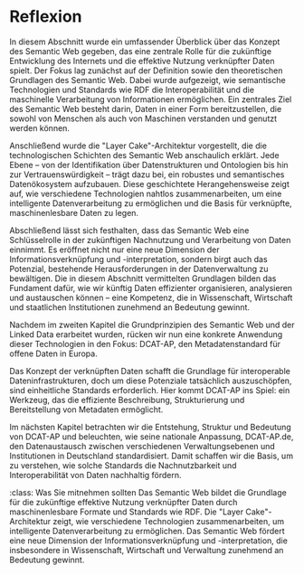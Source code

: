 # Reflexion 
In diesem Abschnitt wurde ein umfassender Überblick über das Konzept des Semantic Web gegeben, das eine zentrale Rolle für die zukünftige Entwicklung des Internets und die effektive Nutzung verknüpfter Daten spielt. Der Fokus lag zunächst auf der Definition sowie den theoretischen Grundlagen des Semantic Web. Dabei wurde aufgezeigt, wie semantische Technologien und Standards wie RDF die Interoperabilität und die maschinelle Verarbeitung von Informationen ermöglichen. Ein zentrales Ziel des Semantic Web besteht darin, Daten in einer Form bereitzustellen, die sowohl von Menschen als auch von Maschinen verstanden und genutzt werden können.

Anschließend wurde die "Layer Cake"-Architektur vorgestellt, die die technologischen Schichten des Semantic Web anschaulich erklärt. Jede Ebene – von der Identifikation über Datenstrukturen und Ontologien bis hin zur Vertrauenswürdigkeit – trägt dazu bei, ein robustes und semantisches Datenökosystem aufzubauen. Diese geschichtete Herangehensweise zeigt auf, wie verschiedene Technologien nahtlos zusammenarbeiten, um eine intelligente Datenverarbeitung zu ermöglichen und die Basis für verknüpfte, maschinenlesbare Daten zu legen.

Abschließend lässt sich festhalten, dass das Semantic Web eine Schlüsselrolle in der zukünftigen Nachnutzung und Verarbeitung von Daten einnimmt. Es eröffnet nicht nur eine neue Dimension der Informationsverknüpfung und -interpretation, sondern birgt auch das Potenzial, bestehende Herausforderungen in der Datenverwaltung zu bewältigen. Die in diesem Abschnitt vermittelten Grundlagen bilden das Fundament dafür, wie wir künftig Daten effizienter organisieren, analysieren und austauschen können – eine Kompetenz, die in Wissenschaft, Wirtschaft und staatlichen Institutionen zunehmend an Bedeutung gewinnt.

Nachdem im zweiten Kapitel die Grundprinzipien des Semantic Web und der Linked Data erarbeitet wurden, rücken wir nun eine konkrete Anwendung dieser Technologien in den Fokus: DCAT-AP, den Metadatenstandard für offene Daten in Europa.

Das Konzept der verknüpften Daten schafft die Grundlage für interoperable Dateninfrastrukturen, doch um diese Potenziale tatsächlich auszuschöpfen, sind einheitliche Standards erforderlich. Hier kommt DCAT-AP ins Spiel: ein Werkzeug, das die effiziente Beschreibung, Strukturierung und Bereitstellung von Metadaten ermöglicht.

Im nächsten Kapitel betrachten wir die Entstehung, Struktur und Bedeutung von DCAT-AP und beleuchten, wie seine nationale Anpassung, DCAT-AP.de, den Datenaustausch zwischen verschiedenen Verwaltungsebenen und Institutionen in Deutschland standardisiert. Damit schaffen wir die Basis, um zu verstehen, wie solche Standards die Nachnutzbarkeit und Interoperabilität von Daten nachhaltig fördern.


:class: Was  Sie mitnehmen sollten
Das Semantic Web bildet die Grundlage für die zukünftige effektive Nutzung verknüpfter Daten durch maschinenlesbare Formate und Standards wie RDF. Die "Layer Cake"-Architektur zeigt, wie verschiedene Technologien zusammenarbeiten, um intelligente Datenverarbeitung zu ermöglichen. Das Semantic Web fördert eine neue Dimension der Informationsverknüpfung und -interpretation, die insbesondere in Wissenschaft, Wirtschaft und Verwaltung zunehmend an Bedeutung gewinnt.
